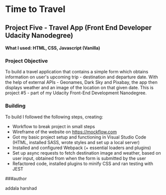 # Time to Travel 

## Project Five - Travel App (Front End Developer Udacity Nanodegree)
#### What I used: HTML, CSS, Javascript (Vanilla)

### Project Objective
To build a travel application that contains a simple form which obtains information on user's upcoming trip - destination and departure date. With the help of external APIs - Geonames, Dark Sky and Pixabay, the app then displays weather and an image of the location on that given date. This is project #5 - part of my Udacity Front-End Development Nanodegree.

### Building
To build I followed the following steps, creating: 

* Workflow to break project in small steps
* Wireframe of the website on https://mockflow.com
* Got my basic project setup and functioning in Visual Studio Code (HTML, installed SASS, wrote styles and set up a local server)
* Installed and configured Webpack (+ essential loaders and plugins)
* Set up async requests to fetch destination image and weather, based on user input, obtained from when the form is submitted by the user
* Refactored code, installed plugins to minify CSS and ran testing with JEST 

###author

addala harshad